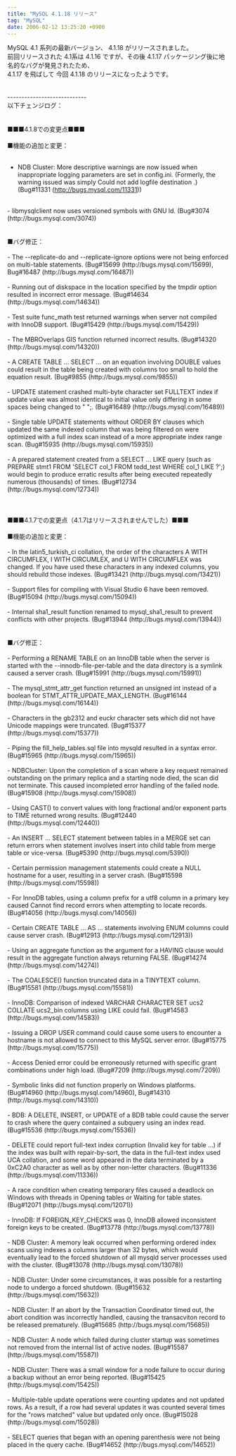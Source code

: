 ```yaml
---
title: "MySQL 4.1.18 リリース"
tag: "MySQL"
date: 2006-02-12 13:25:20 +0900
---
```


MySQL 4.1 系列の最新バージョン、 4.1.18 がリリースされました。<br>
前回リリースされた 4.1系は 4.1.16 ですが、その後 4.1.17 パッケージング後に地名的なバグが発見されたため、<br>
4.1.17 を飛ばして 今回 4.1.18 のリリースになったようです。<br>
<br>
<br>
----------------------------<br>
以下チェンジログ：<br>
<br>
<br>
■■■4.1.8での変更点■■■<br>
<br>
■機能の追加と変更：<br>
<br>
- NDB Cluster: More descriptive warnings are now issued when inappropriate logging parameters are set in config.ini. (Formerly, the warning issued was simply Could not add logfile destination .) (Bug#11331 (http://bugs.mysql.com/11331))<br>
<br>
- libmysqlclient now uses versioned symbols with GNU ld. (Bug#3074 (http://bugs.mysql.com/3074))<br>
<br>
<br>
■バグ修正：<br>
<br>
- The --replicate-do and --replicate-ignore options were not being enforced on multi-table statements. (Bug#15699 (http://bugs.mysql.com/15699),  Bug#16487 (http://bugs.mysql.com/16487))<br>
<br>
- Running out of diskspace in the location specified by the tmpdir option resulted in incorrect error message. (Bug#14634 (http://bugs.mysql.com/14634))<br>
<br>
- Test suite func_math test returned warnings when server not compiled with InnoDB support. (Bug#15429 (http://bugs.mysql.com/15429))<br>
<br>
- The MBROverlaps GIS function returned incorrect results. (Bug#14320 (http://bugs.mysql.com/14320))<br>
<br>
- A CREATE TABLE ... SELECT ... on an equation involving DOUBLE values could result in the table being created with columns too small to hold the equation result. (Bug#9855 (http://bugs.mysql.com/9855))<br>
<br>
- UPDATE statement crashed multi-byte character set FULLTEXT index if update value was almost identical to initial value only differing in some spaces being changed to "&nbsp";. (Bug#16489 (http://bugs.mysql.com/16489))<br>
<br>
- Single table UPDATE statements without ORDER BY clauses which updated the same indexed column that was being filtered on were optimized with a full index scan instead of a more appropriate index range scan. (Bug#15935 (http://bugs.mysql.com/15935))<br>
<br>
- A prepared statement created from a SELECT ... LIKE query (such as PREPARE stmt1 FROM 'SELECT col_1 FROM tedd_test WHERE col_1 LIKE ?';) would begin to produce erratic results after being executed repeatedly numerous (thousands) of times. (Bug#12734 (http://bugs.mysql.com/12734))<br>
<br>
<br>
<br>
■■■4.1.7での変更点（4.1.7はリリースされませんでした）■■■<br>
<br>
■機能の追加と変更：<br>
<br>
- In the latin5_turkish_ci collation, the order of the characters A WITH CIRCUMFLEX, I WITH CIRCUMLEX, and U WITH CIRCUMFLEX was changed. If you have used these characters in any indexed columns, you should rebuild those indexes. (Bug#13421 (http://bugs.mysql.com/13421))<br>
<br>
- Support files for compiling with Visual Studio 6 have been removed. (Bug#15094 (http://bugs.mysql.com/15094))<br>
<br>
- Internal sha1_result function renamed to mysql_sha1_result to prevent conflicts with other projects. (Bug#13944 (http://bugs.mysql.com/13944))<br>
<br>
<br>
■バグ修正：<br>
<br>
- Performing a RENAME TABLE on an InnoDB table when the server is started with the --innodb-file-per-table and the data directory is a symlink caused a server crash. (Bug#15991 (http://bugs.mysql.com/15991))<br>
<br>
- The mysql_stmt_attr_get function returned an unsigned int instead of a boolean for STMT_ATTR_UPDATE_MAX_LENGTH. (Bug#16144 (http://bugs.mysql.com/16144))<br>
<br>
- Characters in the gb2312 and euckr character sets which did not have Unicode mappings were truncated. (Bug#15377 (http://bugs.mysql.com/15377))<br>
<br>
- Piping the fill_help_tables.sql file into mysqld resulted in a syntax error. (Bug#15965 (http://bugs.mysql.com/15965))<br>
<br>
- NDBCluster: Upon the completion of a scan where a key request remained outstanding on the primary replica and a starting node died, the scan did not terminate. This caused incompleted error handling of the failed node. (Bug#15908 (http://bugs.mysql.com/15908))<br>
<br>
- Using CAST() to convert values with long fractional and/or exponent parts to TIME returned wrong results. (Bug#12440 (http://bugs.mysql.com/12440))<br>
<br>
- An INSERT ... SELECT statement between tables in a MERGE set can return errors when statement involves insert into child table from merge table or vice-versa. (Bug#5390 (http://bugs.mysql.com/5390))<br>
<br>
- Certain permission management statements could create a NULL hostname for a user, resulting in a server crash. (Bug#15598 (http://bugs.mysql.com/15598))<br>
<br>
- For InnoDB tables, using a column prefix for a utf8 column in a primary key caused Cannot find record errors when attempting to locate records. (Bug#14056 (http://bugs.mysql.com/14056))<br>
<br>
- Certain CREATE TABLE ... AS ... statements involving ENUM columns could cause server crash. (Bug#12913 (http://bugs.mysql.com/12913))<br>
<br>
- Using an aggregate function as the argument for a HAVING clause would result in the aggregate function always returning FALSE. (Bug#14274 (http://bugs.mysql.com/14274))<br>
<br>
- The COALESCE() function truncated data in a TINYTEXT column. (Bug#15581 (http://bugs.mysql.com/15581))<br>
<br>
- InnoDB: Comparison of indexed VARCHAR CHARACTER SET ucs2 COLLATE ucs2_bin columns using LIKE could fail. (Bug#14583 (http://bugs.mysql.com/14583))<br>
<br>
- Issuing a DROP USER command could cause some users to encounter a hostname is not allowed to connect to this MySQL server error. (Bug#15775 (http://bugs.mysql.com/15775))<br>
<br>
- Access Denied error could be erroneously returned with specific grant combinations under high load. (Bug#7209 (http://bugs.mysql.com/7209))<br>
<br>
- Symbolic links did not function properly on Windows platforms. (Bug#14960 (http://bugs.mysql.com/14960),  Bug#14310 (http://bugs.mysql.com/14310))<br>
<br>
- BDB: A DELETE, INSERT, or UPDATE of a BDB table could cause the server to crash where the query contained a subquery using an index read. (Bug#15536 (http://bugs.mysql.com/15536))<br>
<br>
- DELETE could report full-text index corruption (Invalid key for table ...) if the index was built with repair-by-sort, the data in the full-text index used UCA collation, and some word appeared in the data terminated by a 0xC2A0 character as well as by other non-letter characters. (Bug#11336 (http://bugs.mysql.com/11336))<br>
<br>
- A race condition when creating temporary files caused a deadlock on Windows with threads in Opening tables or Waiting for table states. (Bug#12071 (http://bugs.mysql.com/12071))<br>
<br>
- InnoDB: If FOREIGN_KEY_CHECKS was 0, InnoDB allowed inconsistent foreign keys to be created. (Bug#13778 (http://bugs.mysql.com/13778))<br>
<br>
- NDB Cluster: A memory leak occurred when performing ordered index scans using indexes a columns larger than 32 bytes, which would eventually lead to the forced shutdown of all mysqld server processes used with the cluster. (Bug#13078 (http://bugs.mysql.com/13078))<br>
<br>
- NDB Cluster: Under some circumstances, it was possible for a restarting node to undergo a forced shutdown. (Bug#15632 (http://bugs.mysql.com/15632))<br>
<br>
- NDB Cluster: If an abort by the Transaction Coordinator timed out, the abort condition was incorrectly handled, causing the transacviton record to be released prematurely. (Bug#15685 (http://bugs.mysql.com/15685))<br>
<br>
- NDB Cluster: A node which failed during cluster startup was sometimes not removed from the internal list of active nodes. (Bug#15587 (http://bugs.mysql.com/15587))<br>
<br>
- NDB Cluster: There was a small window for a node failure to occur during a backup without an error being reported. (Bug#15425 (http://bugs.mysql.com/15425))<br>
<br>
- Multiple-table update operations were counting updates and not updated rows. As a result, if a row had several updates it was counted several times for the "rows matched" value but updated only once. (Bug#15028 (http://bugs.mysql.com/15028))<br>
<br>
- SELECT queries that began with an opening parenthesis were not being placed in the query cache. (Bug#14652 (http://bugs.mysql.com/14652))<br>
<br>
<br>
